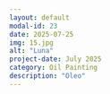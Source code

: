 ```yaml
---
layout: default
modal-id: 23
date: 2025-07-25
img: 15.jpg
alt: "Luna"
project-date: July 2025
category: Oil Painting
description: "Oleo"
---
```

